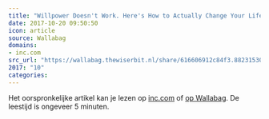 ```yaml
---
title: "Willpower Doesn't Work. Here's How to Actually Change Your Life"
date: 2017-10-20 09:50:50
icon: article
source: Wallabag
domains:
- inc.com
src_url: "https://wallabag.thewiserbit.nl/share/616606912c84f3.88231530"
2017: "10"
categories:
---
```

Het oorspronkelijke artikel kan je lezen op [inc.com](https://www.inc.com/benjamin-p-hardy/willpower-doesnt-work-heres-how-to-actually-change.html) of [op Wallabag](https://wallabag.thewiserbit.nl/share/616606912c84f3.88231530). De leestijd is ongeveer 5 minuten.